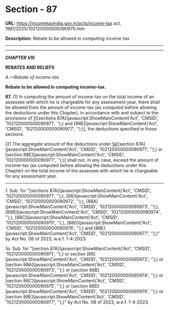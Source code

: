 # Section - 87

**URL:** https://incometaxindia.gov.in/acts/income-tax act, 1961/2025/102120000000090970.htm

**Description:** Rebate to be allowed in computing income-tax

---

****

_**CHAPTER VIII**_

**REBATES AND RELIEFS**

 _A.—Rebate of income-tax_

**Rebate to be allowed in computing income-tax.**

**87.** (1) In computing the amount of income-tax on the total income of an assessee with which he is chargeable for any assessment year, there shall be allowed from the amount of income-tax (as computed before allowing the deductions under this Chapter), in accordance with and subject to the provisions of [1](javascript:ShowFootnote\('fn1'\);)[[sections 87A](javascript:ShowMainContent\('Act', 'CMSID', '102120000000090971', ''\);) and [88E](javascript:ShowMainContent\('Act', 'CMSID', '102120000000090977', ''\);)], the deductions specified in those sections.

(2) The aggregate amount of the deductions under [1a](javascript:ShowFootnote\('fn1a'\);)[[section 87A](javascript:ShowMainContent\('Act', 'CMSID', '102120000000090971', ''\);) or [section 88E](javascript:ShowMainContent\('Act', 'CMSID', '102120000000090977', ''\);)] shall not, in any case, exceed the amount of income-tax (as computed before allowing the deductions under this Chapter) on the total income of the assessee with which he is chargeable for any assessment year.

* * *

_1._ Sub. for "[sections 87A](javascript:ShowMainContent\('Act', 'CMSID', '102120000000090971', ''\);), [88](javascript:ShowMainContent\('Act', 'CMSID', '102120000000090972', ''\);), [88A](javascript:ShowMainContent\('Act', 'CMSID', '102120000000090973', ''\);), [88B](javascript:ShowMainContent\('Act', 'CMSID', '102120000000090974', ''\);), [88C](javascript:ShowMainContent\('Act', 'CMSID', '102120000000090975', ''\);), [88D](javascript:ShowMainContent\('Act', 'CMSID', '102120000000090976', ''\);) and [88E](javascript:ShowMainContent\('Act', 'CMSID', '102120000000090977', ''\);)" by Act No. 08 of 2023, w.e.f. 1-4-2023.

_1a._ Sub. for "[section 87A](javascript:ShowMainContent\('Act', 'CMSID', '102120000000090971', ''\);) or section [88](javascript:ShowMainContent\('Act', 'CMSID', '102120000000090972', ''\);) or [section 88A](javascript:ShowMainContent\('Act', 'CMSID', '102120000000090973', ''\);) or [section 88B](javascript:ShowMainContent\('Act', 'CMSID', '102120000000090974', ''\);) or [section 88C](javascript:ShowMainContent\('Act', 'CMSID', '102120000000090975', ''\);) or [section 88D](javascript:ShowMainContent\('Act', 'CMSID', '102120000000090976', ''\);) or [section 88E](javascript:ShowMainContent\('Act', 'CMSID', '102120000000090977', ''\);)" by Act No. 08 of 2023, w.e.f. 1-4-2023.
